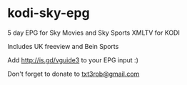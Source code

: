 kodi-sky-epg
============

5 day EPG for Sky Movies and Sky Sports XMLTV for KODI

Includes UK freeview and Bein Sports


Add http://is.gd/vguide3 to your EPG input :)

Don't forget to donate to txt3rob@gmail.com
